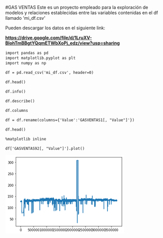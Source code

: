 #GAS VENTAS
Este es un proyecto empleado para la exploración de modelos y relaciones establecidas entre las variables contenidas en el df llamado 'mi_df.csv'

Pueden descargar los datos en el siguiente link:

**https://drive.google.com/file/d/1LruXV-BIohTmBBgtYQqmETWbXoPj_edz/view?usp=sharing**


```P
import pandas as pd
import matplotlib.pyplot as plt
import numpy as np
```

```P
df = pd.read_csv('mi_df.csv', header=0)
```

```P
df.head()
```

```P
df.info()
```

```P
df.describe()
```

```P
df.columns
```

```P
df = df.rename(columns={'Value':'GASVENTAS1[, "Value"]'})
```

```P
df.head()
```

```P
%matplotlib inline
```

```P
df['GASVENTAS92[, "Value"]'].plot()
```

![patients](Figuras_GV/GV92.png)
